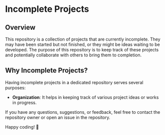 # Incomplete Projects

## Overview

This repository is a collection of projects that are currently incomplete. They may have been started but not finished, or they might be ideas waiting to be developed. The purpose of this repository is to keep track of these projects and potentially collaborate with others to bring them to completion.

## Why Incomplete Projects?

Having incomplete projects in a dedicated repository serves several purposes:

- **Organization**: It helps in keeping track of various project ideas or works in progress.




If you have any questions, suggestions, or feedback, feel free to contact the repository owner or open an issue in the repository.

Happy coding! 🚀
